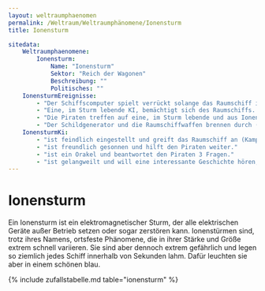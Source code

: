 ```yaml
---
layout: weltraumphaenomen
permalink: /Weltraum/Weltraumphänomene/Ionensturm
title: Ionensturm

sitedata:
    Weltraumphaenomene:
        Ionensturm:
            Name: "Ionensturm"
            Sektor: "Reich der Wagonen"
            Beschreibung: ""
            Politisches: ""
    IonensturmEreignisse:
        - "Der Schiffscomputer spielt verrückt solange das Raumschiff im Sturm ist: -2 auf alle Raumschiffproben"
        - "Eine, im Sturm lebende KI, bemächtigt sich des Raumschiffs. Sie hat eigene Ziele und kann jeden Befehl der Crew überschreiben (TECH-Probe oder HÄNDLER-Probe mit 7 Erfolgen um die KI zu vertreiben)."
        - "Die Piraten treffen auf eine, im Sturm lebende und aus Ionen bestehende, Lebensform. Die KI [ionensturm_ki]"
        - "Der Schildgenerator und die Raumschiffwaffen brennen durch (TECH-Probe mit 5 Erfolgen um den Schaden zu beheben)."
    IonensturmKi:
        - "ist feindlich eingestellt und greift das Raumschiff an (Kampfprofil 8, Schadensmodifikator 2, Wendigkeit: 7, Schadenspunkte: 30)."
        - "ist freundlich gesonnen und hilft den Piraten weiter."
        - "ist ein Orakel und beantwortet den Piraten 3 Fragen."
        - "ist gelangweilt und will eine interessante Geschichte hören, damit sie den Piraten hilft aus dem Sturm zu kommen."
---
```


# Ionensturm

Ein Ionensturm ist ein elektromagnetischer Sturm, der alle elektrischen Geräte außer Betrieb setzen oder sogar zerstören kann. Ionenstürmen sind, trotz ihres Namens, ortsfeste Phänomene, die in ihrer Stärke und Größe extrem schnell variieren. Sie sind aber dennoch extrem gefährlich und legen so ziemlich jedes Schiff innerhalb von Sekunden lahm. Dafür leuchten sie aber in einem schönen blau.

{% include zufallstabelle.md table="ionensturm" %}
